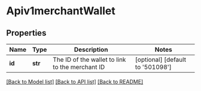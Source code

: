 # Apiv1merchantWallet

## Properties
Name | Type | Description | Notes
------------ | ------------- | ------------- | -------------
**id** | **str** | The ID of the wallet to link to the merchant ID | [optional] [default to '501098']

[[Back to Model list]](../README.md#documentation-for-models) [[Back to API list]](../README.md#documentation-for-api-endpoints) [[Back to README]](../README.md)

